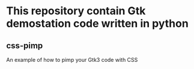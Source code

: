 # This repository contain Gtk demostation code written in python

## css-pimp
An example of how to pimp your Gtk3 code with CSS

